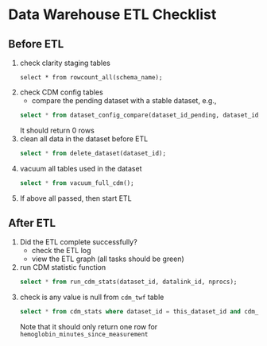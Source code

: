 Data Warehouse ETL Checklist
=============
Before ETL
----------
1. check clarity staging tables
    ```
    select * from rowcount_all(schema_name);
    ```
2. check CDM config tables
    - compare the pending dataset with a stable dataset, e.g.,
    ```sql
    select * from dataset_config_compare(dataset_id_pending, dataset_id_stable)
    ```
    It should return 0 rows
3. clean all data in the dataset before ETL
    ```sql
    select * from delete_dataset(dataset_id);
    ```
4. vacuum all tables used in the dataset
    ```sql
    select * from vacuum_full_cdm();
    ```
5. If above all passed, then start ETL

After ETL
---------
1. Did the ETL complete successfully?
    - check the ETL log
    - view the ETL graph (all tasks should be green)
2. run CDM statistic function
    ```sql
    select * from run_cdm_stats(dataset_id, datalink_id, nprocs);
    ```
3. check is any value is null from `cdm_twf` table
    ```sql
    select * from cdm_stats where dataset_id = this_dataset_id and cdm_table = 'cdm_twf' and (stats->>'cnt_null')::int <> 0;
    ```
    Note that it should only return one row for `hemoglobin_minutes_since_measurement`